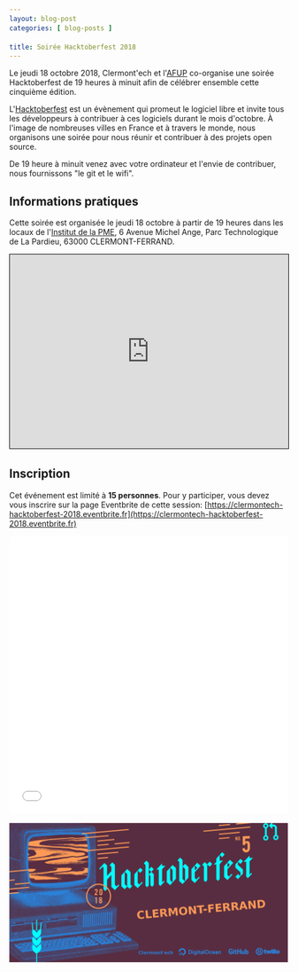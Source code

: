 ```yaml
---
layout: blog-post
categories: [ blog-posts ]

title: Soirée Hacktoberfest 2018
---
```


Le jeudi 18 octobre 2018, Clermont'ech et l'[AFUP](https://afup.org) co-organise
une soirée Hacktoberfest de 19 heures à minuit afin de célébrer ensemble cette 
cinquième édition.

L'[Hacktoberfest](https://hacktoberfest.digitalocean.com/) est un évènement qui
promeut le logiciel libre et invite tous les développeurs à contribuer à ces
logiciels durant le mois d'octobre. À l'image de nombreuses villes en France et
à travers le monde, nous organisons une soirée pour nous réunir et contribuer à
des projets open source.

De 19 heure à minuit venez avec votre ordinateur et l'envie de contribuer, nous
fournissons "le git et le wifi".

## Informations pratiques

Cette soirée est organisée le jeudi 18 octobre à partir de 19 heures dans les
locaux de l'[Institut de la PME](https://www.institutdelapme.com/), 6 Avenue 
Michel Ange, Parc Technologique de La Pardieu, 63000 CLERMONT-FERRAND.

<iframe width="100%" height="350" frameborder="0" scrolling="no" marginheight="0" marginwidth="0" src="https://www.openstreetmap.org/export/embed.html?bbox=3.1290328502655034%2C45.75973892521535%2C3.133512139320374%2C45.7614342911551&amp;layer=mapnik&amp;marker=45.76058661462464%2C3.1312724947929382" style="border: 1px solid black"></iframe>

## Inscription

Cet événement est limité à **15 personnes**.  Pour y participer, vous devez vous
inscrire sur la page Eventbrite de cette session: [https://clermontech-hacktoberfest-2018.eventbrite.fr](https://clermontech-hacktoberfest-2018.eventbrite.fr)

<iframe src="//eventbrite.fr/tickets-external?eid=50979733756&ref=etckt" frameborder="0" height="500" width="100%" vspace="0" hspace="0" marginheight="5" marginwidth="5" scrolling="auto" allowtransparency="true"></iframe>

![](/images/blog-posts/hacktoberfest_2018.png)
